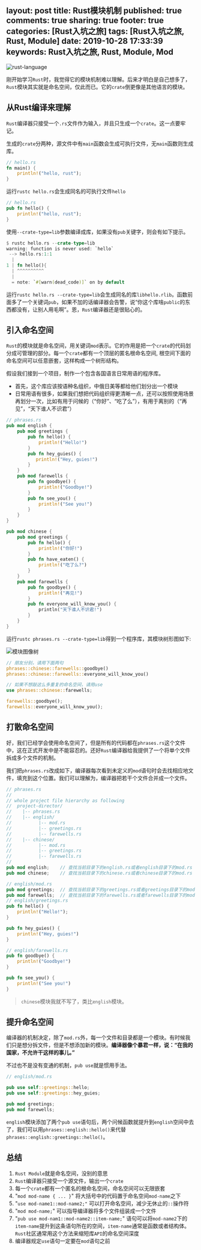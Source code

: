 layout: post
title: Rust模块机制
published: true
comments: true
sharing: true
footer: true
categories: [Rust入坑之旅]
tags: [Rust入坑之旅, Rust, Module]
date: 2019-10-28 17:33:39
keywords: Rust入坑之旅, Rust, Module, Mod
---

![rust-language](/images/blog/rust/rust-language.jpg)

刚开始学习`Rust`时，我觉得它的模块机制难以理解。后来才明白是自己想多了，`Rust`模块其实就是命名空间，仅此而已。它的`crate`倒更像是其他语言的模块。

<!-- more -->

## 从Rust编译来理解

`Rust`编译器只接受一个`.rs`文件作为输入，并且只生成一个`crate`。这一点要牢记。

生成的`crate`分两种，源文件中有`main`函数会生成可执行文件，无`main`函数则生成库。

```rust
// hello.rs
fn main() {
    println!("hello, rust");
}
```

运行`rustc hello.rs`会生成同名的可执行文件`hello`

```rust
// hello.rs
pub fn hello() {
    println!("hello, rust");
}
```

使用`--crate-type=lib`参数编译成库，如果没有`pub`关键字，则会有如下提示。

```rust
$ rustc hello.rs --crate-type=lib
warning: function is never used: `hello`
 --> hello.rs:1:1
  |
1 | fn hello(){
  | ^^^^^^^^^^
  |
  = note: `#[warn(dead_code)]` on by default
```

运行`rustc hello.rs --crate-type=lib`会生成同名的库`libhello.rlib`。函数前面多了一个关键词`pub`，如果不加的话编译器会告警，说“你这个库啥`public`的东西都没有，让别人用毛啊”。恩，`Rust`编译器还是很贴心的。

## 引入命名空间

`Rust`的模块就是命名空间，用关键词`mod`表示。它的作用是把一个`crate`的代码划分成可管理的部分。每一个`crate`都有一个顶层的匿名根命名空间, 根空间下面的命名空间可以任意嵌套，这样构成一个树形结构。

假设我们接到一个项目，制作一个包含各国语言日常用语的程序库。

- 首先，这个库应该按语种名组织，中俄日美等都给他们划分出一个模块
- 日常用语有很多，如果我们想把代码组织得更清晰一点，还可以按照使用场景再划分一次，比如有用于问候的（“你好”、“吃了么”），有用于离别的（“再见”，“天下谁人不识君”）

```rust
// phrases.rs
pub mod english {
    pub mod greetings {
        pub fn hello() {
            println!("Hello!")
        }
        pub fn hey_guies() {
           println!("Hey, guies!")
        }
    }
    pub mod farewells {
        pub fn goodbye() {
            println!("Goodbye!")
        }
        pub fn see_you() {
            println!("See you!")
        }
    }
}

pub mod chinese {
    pub mod greetings {
        pub fn hello() {
            println!("你好!")
        }
        pub fn have_eaten() {
            println!("吃了么?")
        }
    }
    pub mod farewells {
        pub fn goodbye() {
            println!("再见!")
        }
        pub fn everyone_will_know_you() {
            println("天下谁人不识君!")
        }
    }
}
```

运行`rustc phrases.rs --crate-type=lib`得到一个程序库，其模块树形图如下:

![模块图像树](/images/blog/rust/rust-mod-tree.png)

```rust
// 朋友分别，请用下面两句
phrases::chinese::farewells::goodbye()
phrases::chinese::farewells::everyone_will_know_you()

// 如果不想敲这么多重复的命名空间，请用use
use phrases::chinese::farewells;

farewells::goodbye();
farewells::everyone_will_know_you();
```

## 打散命名空间

好，我们已经学会使用命名空间了，但是所有的代码都在`phrases.rs`这个文件中，这在正式开发中是不能容忍的。还好`Rust`编译器给我提供了一个将单个文件拆成多个文件的机制。

我们把`phrases.rs`改成如下，编译器每次看到未定义的`mod`语句时会去找相应地文件，填充到这个位置。我们可以理解为，编译器把若干个文件合并成一个文件。

```rust
// phrases.rs
//
// whole project file hierarchy as following
//  project-director/
//    |-- phrases.rs
//    |-- english/
//          |-- mod.rs
//          |-- greetings.rs
//          |-- farewells.rs
//    |-- chinese/
//          |-- mod.rs
//          |-- greetings.rs
//          |-- farewells.rs
//
pub mod english;    // 查找当前目录下的english.rs或者english目录下的mod.rs
pub mod chinese;    // 查找当前目录下的chinese.rs或者chinese目录下的mod.rs
```

```rust
// english/mod.rs
pub mod greetings;  // 查找当前目录下的greetings.rs或者greetings目录下的mod.rs
pub mod farewells;  // 查找当前目录下的farewells.rs或者farewells目录下的mod.rs
// english/greetings.rs
pub fn hello() {
    println!("Hello!");
}

pub fn hey_guies() {
    println!("Hey, guies!")
}
```

```rust
// english/farewells.rs
pub fn goodbye() {
    println!("Goodbye!")
}

pub fn see_you() {
    println!("See you!")
}
```

> `chinese`模块我就不写了，类比`english`模块。

## 提升命名空间

编译器的机制决定，除了`mod.rs`外，每一个文件和目录都是一个模块。有时候我们只是想分拆文件，但是不想添加新的模块。**编译器像个暴君一样，说：“在我的国家，不允许干这样的事儿。”**

不过也不是没有变通的机制，`pub use`就是惯用手法。

```rust
// english/mod.rs

pub use self::greetings::hello;
pub use self::greetings::hey_guies;

pub mod greetings;
pub mod farewells;
```

`english`模块添加了两个`pub use`语句后，两个问候函数就提升到`english`空间中去了，我们可以用`phrases::english::hello()`来代替`phrases::english::greetings::hello()`。

## 总结

1. `Rust Module`就是命名空间，没别的意思
2. `Rust`编译器只接受一个源文件，输出一个`crate`
3. 每一个`crate`都有一个匿名的根命名空间，命名空间可以无限嵌套
4. "`mod mod-name { ... }`" 将大括号中的代码置于命名空间`mod-name`之下
5. "`use mod-name1::mod-name2;"` 可以打开命名空间，减少无休止的`::`操作符
6. "`mod mod-name;`" 可以指导编译器将多个文件组装成一个文件
7. "`pub use mod-nam1::mod-name2::item-name;`" 语句可以将`mod-name2`下的`item-name`提升到这条语句所在的空间，`item-name`通常是函数或者结构体。`Rust`社区通常用这个方法来缩短库`API`的命名空间深度
8. 编译器规定`use`语句一定要在`mod`语句之前
